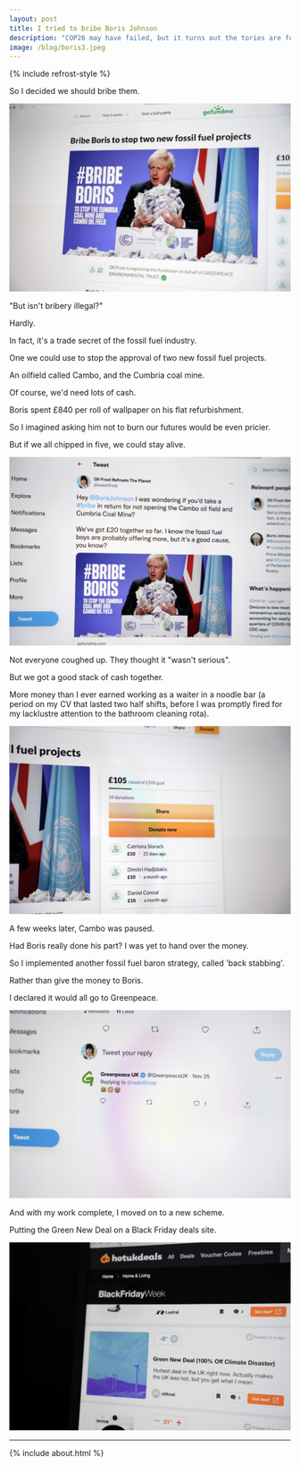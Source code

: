 ```yaml
---
layout: post
title: I tried to bribe Boris Johnson
description: "COP26 may have failed, but it turns out the tories are for sale."
image: /blog/boris3.jpeg
---
```


{% include refrost-style %}

So I decided we should bribe them.

![](/blog/boris3.jpeg)

"But isn't bribery illegal?"

Hardly.

In fact, it's a trade secret of the fossil fuel industry.

One we could use to stop the approval of two new fossil fuel projects.

An oilfield called Cambo, and the Cumbria coal mine.

Of course, we'd need lots of cash.

Boris spent £840 per roll of wallpaper on his flat refurbishment.

So I imagined asking him not to burn our futures would be even pricier.

But if we all chipped in five, we could stay alive.

![](/blog/boris1.jpeg)

Not everyone coughed up. They thought it "wasn't serious".

But we got a good stack of cash together.

More money than I ever earned working as a waiter in a noodle bar (a period on my CV that lasted two half shifts, before I was promptly fired for my lacklustre attention to the bathroom cleaning rota).

![](/blog/boris2.jpeg)

A few weeks later, Cambo was paused.

Had Boris really done his part? I was yet to hand over the money.

So I implemented another fossil fuel baron strategy, called 'back stabbing'.

Rather than give the money to Boris.

I declared it would all go to Greenpeace.

![](/blog/boris4.jpeg)

And with my work complete, I moved on to a new scheme.	

Putting the Green New Deal on a Black Friday deals site.

![](/blog/blackfridaygreennewdeal.jpeg)


---

{% include about.html %}
